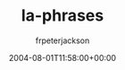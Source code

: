---
title: 'la-phrases'
posts: 3
hash: 't258'
author: 'frpeterjackson'
date: 2004-08-01T11:58:00+00:00
sources:
  - http://forums.tokipona.org/viewtopic.php%3Ft=258.html
---